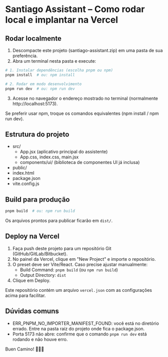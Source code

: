 # Santiago Assistant – Como rodar local e implantar na Vercel

## Rodar localmente
1) Descompacte este projeto (santiago-assistant.zip) em uma pasta de sua preferência.
2) Abra um terminal nesta pasta e execute:

```bash
# 1. Instalar dependências (escolha pnpm ou npm)
pnpm install  # ou: npm install

# 2. Rodar em modo desenvolvimento
pnpm run dev  # ou: npm run dev
```

3) Acesse no navegador o endereço mostrado no terminal (normalmente http://localhost:5173).

Se preferir usar npm, troque os comandos equivalentes (npm install / npm run dev).

## Estrutura do projeto
- src/
  - App.jsx (aplicativo principal do assistente)
  - App.css, index.css, main.jsx
  - components/ui/ (biblioteca de componentes UI já inclusa)
- public/
- index.html
- package.json
- vite.config.js

## Build para produção
```bash
pnpm build  # ou: npm run build
```
Os arquivos prontos para publicar ficarão em `dist/`.

## Deploy na Vercel
1) Faça push deste projeto para um repositório Git (GitHub/GitLab/Bitbucket).
2) No painel da Vercel, clique em "New Project" e importe o repositório.
3) O preset deve ser Vite/React. Caso precise ajustar manualmente:
   - Build Command: `pnpm build` (ou `npm run build`)
   - Output Directory: `dist`
4) Clique em Deploy.

Este repositório contém um arquivo `vercel.json` com as configurações acima para facilitar.

## Dúvidas comuns
- ERR_PNPM_NO_IMPORTER_MANIFEST_FOUND: você está no diretório errado. Entre na pasta raiz do projeto onde fica o package.json.
- Porta 5173 não abre: confirme que o comando `pnpm run dev` está rodando e não houve erro.

Buen Camino! 🚶‍♂️✨

